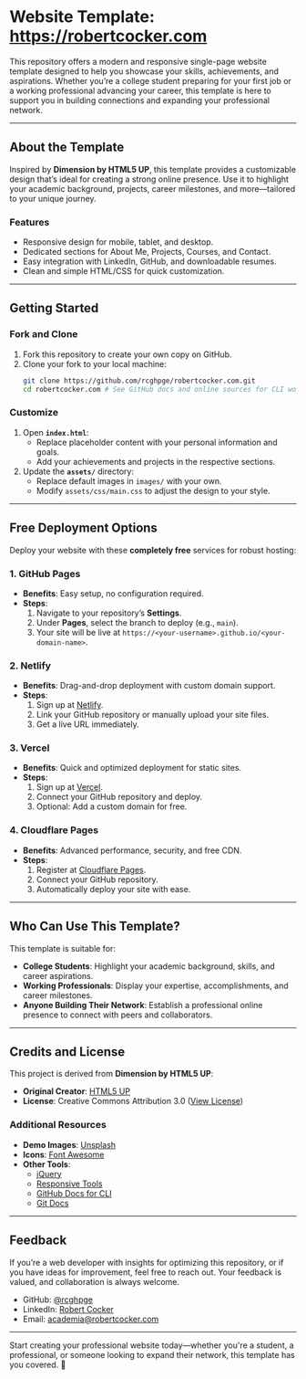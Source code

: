 # Website Template: https://robertcocker.com

This repository offers a modern and responsive single-page website template designed to help you showcase your skills, achievements, and aspirations. Whether you’re a college student preparing for your first job or a working professional advancing your career, this template is here to support you in building connections and expanding your professional network.

---

## About the Template

Inspired by **Dimension by HTML5 UP**, this template provides a customizable design that’s ideal for creating a strong online presence. Use it to highlight your academic background, projects, career milestones, and more—tailored to your unique journey.

### Features
- Responsive design for mobile, tablet, and desktop.
- Dedicated sections for About Me, Projects, Courses, and Contact.
- Easy integration with LinkedIn, GitHub, and downloadable resumes.
- Clean and simple HTML/CSS for quick customization.

---

## Getting Started

### Fork and Clone
1. Fork this repository to create your own copy on GitHub.
2. Clone your fork to your local machine:
   ```bash
   git clone https://github.com/rcghpge/robertcocker.com.git 
   cd robertcocker.com # See GitHub docs and online sources for CLI workflows @ the command line.
   ```
### Customize
1. Open **`index.html`**:
   - Replace placeholder content with your personal information and goals.
   - Add your achievements and projects in the respective sections.
2. Update the **`assets/`** directory:
   - Replace default images in `images/` with your own.
   - Modify `assets/css/main.css` to adjust the design to your style.

---

## Free Deployment Options

Deploy your website with these **completely free** services for robust hosting:

### **1. GitHub Pages**
- **Benefits**: Easy setup, no configuration required.
- **Steps**:
  1. Navigate to your repository’s **Settings**.
  2. Under **Pages**, select the branch to deploy (e.g., `main`).
  3. Your site will be live at `https://<your-username>.github.io/<your-domain-name>`.

### **2. Netlify**
- **Benefits**: Drag-and-drop deployment with custom domain support.
- **Steps**:
  1. Sign up at [Netlify](https://www.netlify.com).
  2. Link your GitHub repository or manually upload your site files.
  3. Get a live URL immediately.

### **3. Vercel**
- **Benefits**: Quick and optimized deployment for static sites.
- **Steps**:
  1. Sign up at [Vercel](https://vercel.com).
  2. Connect your GitHub repository and deploy.
  3. Optional: Add a custom domain for free.

### **4. Cloudflare Pages**
- **Benefits**: Advanced performance, security, and free CDN.
- **Steps**:
  1. Register at [Cloudflare Pages](https://pages.cloudflare.com).
  2. Connect your GitHub repository.
  3. Automatically deploy your site with ease.

---

## Who Can Use This Template?

This template is suitable for:
- **College Students**: Highlight your academic background, skills, and career aspirations.
- **Working Professionals**: Display your expertise, accomplishments, and career milestones.
- **Anyone Building Their Network**: Establish a professional online presence to connect with peers and collaborators.

---

## Credits and License

This project is derived from **Dimension by HTML5 UP**:
- **Original Creator**: [HTML5 UP](https://html5up.net)
- **License**: Creative Commons Attribution 3.0 ([View License](https://html5up.net/license))

### Additional Resources
- **Demo Images**: [Unsplash](https://unsplash.com)
- **Icons**: [Font Awesome](https://fontawesome.com)
- **Other Tools**:
  - [jQuery](https://jquery.com)
  - [Responsive Tools](https://github.com/ajlkn/responsive-tools)
  - [GitHub Docs for CLI](https://docs.github.com/en)
  - [Git Docs](https://git-scm.com/doc)

---

## Feedback

If you’re a web developer with insights for optimizing this repository, or if you have ideas for improvement, feel free to reach out. Your feedback is valued, and collaboration is always welcome.

- GitHub: [@rcghpge](https://github.com/rcghpge)
- LinkedIn: [Robert Cocker](https://www.linkedin.com/in/robertcocker)
- Email: [academia@robertcocker.com](mailto:academia@robertcocker.com)

---

Start creating your professional website today—whether you're a student, a professional, or someone looking to expand their network, this template has you covered. 🚀

